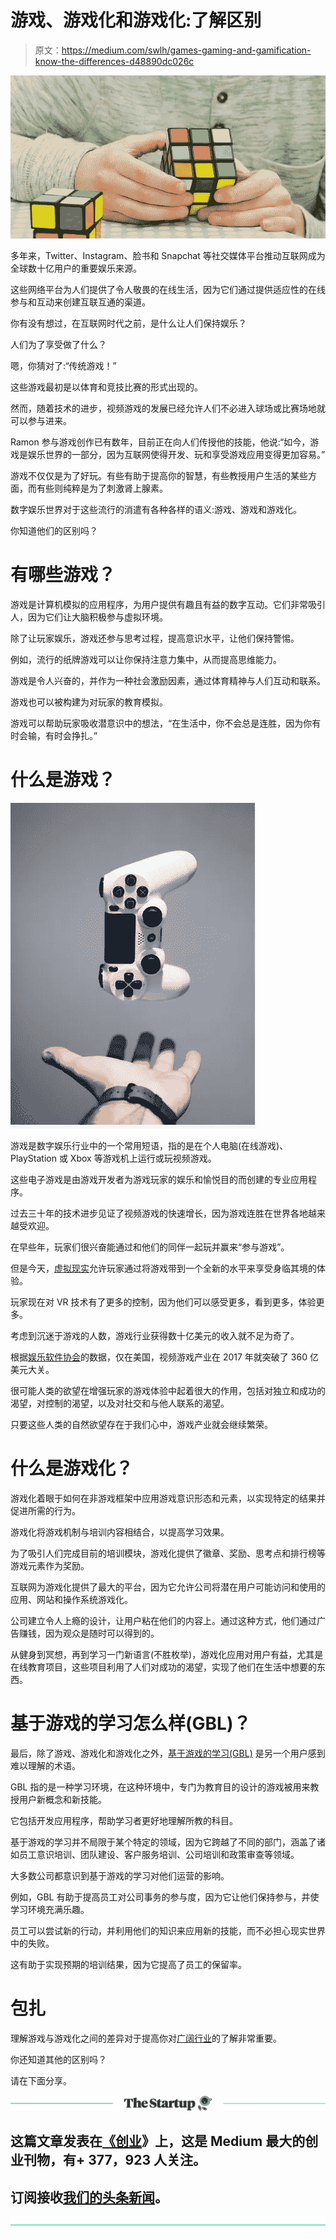 # 游戏、游戏化和游戏化:了解区别

> 原文：<https://medium.com/swlh/games-gaming-and-gamification-know-the-differences-d48890dc026c>

![](img/ea43699faad5ef5bb5885c74642ae5b9.png)

多年来，Twitter、Instagram、脸书和 Snapchat 等社交媒体平台推动互联网成为全球数十亿用户的重要娱乐来源。

这些网络平台为人们提供了令人敬畏的在线生活，因为它们通过提供适应性的在线参与和互动来创建互联互通的渠道。

你有没有想过，在互联网时代之前，是什么让人们保持娱乐？

人们为了享受做了什么？

嗯，你猜对了:“传统游戏！”

这些游戏最初是以体育和竞技比赛的形式出现的。

然而，随着技术的进步，视频游戏的发展已经允许人们不必进入球场或比赛场地就可以参与进来。

Ramon 参与游戏创作已有数年，目前正在向人们传授他的技能，他说:“如今，游戏是娱乐世界的一部分，因为互联网使得开发、玩和享受游戏应用变得更加容易。”

游戏不仅仅是为了好玩。有些有助于提高你的智慧，有些教授用户生活的某些方面，而有些则纯粹是为了刺激肾上腺素。

数字娱乐世界对于这些流行的消遣有各种各样的语义:游戏、游戏和游戏化。

你知道他们的区别吗？

# 有哪些游戏？

游戏是计算机模拟的应用程序，为用户提供有趣且有益的数字互动。它们非常吸引人，因为它们让大脑积极参与虚拟环境。

除了让玩家娱乐，游戏还参与思考过程，提高意识水平，让他们保持警惕。

例如，流行的纸牌游戏可以让你保持注意力集中，从而提高思维能力。

游戏是令人兴奋的，并作为一种社会激励因素，通过体育精神与人们互动和联系。

游戏也可以被构建为对玩家的教育模拟。

游戏可以帮助玩家吸收潜意识中的想法，“在生活中，你不会总是连胜，因为你有时会输，有时会挣扎。”

# 什么是游戏？

![](img/dd5ec871d9142897ee581875a11cf03f.png)

游戏是数字娱乐行业中的一个常用短语，指的是在个人电脑(在线游戏)、PlayStation 或 Xbox 等游戏机上运行或玩视频游戏。

这些电子游戏是由游戏开发者为游戏玩家的娱乐和愉悦目的而创建的专业应用程序。

过去三十年的技术进步见证了视频游戏的快速增长，因为游戏连胜在世界各地越来越受欢迎。

在早些年，玩家们很兴奋能通过和他们的同伴一起玩并赢来“参与游戏”。

但是今天，[虚拟现实](https://blog.liveedu.tv/10-tips-to-start-with-virtual-reality-game-development/)允许玩家通过将游戏带到一个全新的水平来享受身临其境的体验。

玩家现在对 VR 技术有了更多的控制，因为他们可以感受更多，看到更多，体验更多。

考虑到沉迷于游戏的人数，游戏行业获得数十亿美元的收入就不足为奇了。

根据[娱乐软件协会](http://www.theesa.com/)的数据，仅在美国，视频游戏产业在 2017 年就突破了 360 亿美元大关。

很可能人类的欲望在增强玩家的游戏体验中起着很大的作用，包括对独立和成功的渴望，对控制的渴望，以及对社交和与他人联系的渴望。

只要这些人类的自然欲望存在于我们心中，游戏产业就会继续繁荣。

# 什么是游戏化？

游戏化着眼于如何在非游戏框架中应用游戏意识形态和元素，以实现特定的结果并促进所需的行为。

游戏化将游戏机制与培训内容相结合，以提高学习效果。

为了吸引人们完成目前的培训模块，游戏化提供了徽章、奖励、思考点和排行榜等游戏元素作为奖励。

互联网为游戏化提供了最大的平台，因为它允许公司将潜在用户可能访问和使用的应用、网站和操作系统游戏化。

公司建立令人上瘾的设计，让用户粘在他们的内容上。通过这种方式，他们通过广告赚钱，因为观众是随时可以得到的。

从健身到冥想，再到学习一门新语言(不胜枚举)，游戏化应用对用户有益，尤其是在线教育项目，这些项目利用了人们对成功的渴望，实现了他们在生活中想要的东西。

# 基于游戏的学习怎么样(GBL)？

最后，除了游戏、游戏化和游戏化之外，[基于游戏的学习(GBL)](https://en.wikipedia.org/wiki/Educational_game#Game-based_learning) 是另一个用户感到难以理解的术语。

GBL 指的是一种学习环境，在这种环境中，专门为教育目的设计的游戏被用来教授用户新概念和新技能。

它包括开发应用程序，帮助学习者更好地理解所教的科目。

基于游戏的学习并不局限于某个特定的领域，因为它跨越了不同的部门，涵盖了诸如员工意识培训、团队建设、客户服务培训、公司培训和政策审查等领域。

大多数公司都意识到基于游戏的学习对他们运营的影响。

例如，GBL 有助于提高员工对公司事务的参与度，因为它让他们保持参与，并使学习环境充满乐趣。

员工可以尝试新的行动，并利用他们的知识来应用新的技能，而不必担心现实世界中的失败。

这有助于实现预期的培训结果，因为它提高了员工的保留率。

# 包扎

理解游戏与游戏化之间的差异对于提高你对[广阔行业](https://www.liveedu.tv/guides/game-development/)的了解非常重要。

你还知道其他的区别吗？

请在下面分享。

[![](img/308a8d84fb9b2fab43d66c117fcc4bb4.png)](https://medium.com/swlh)

## 这篇文章发表在[《创业](https://medium.com/swlh)》上，这是 Medium 最大的创业刊物，有+ 377，923 人关注。

## 订阅接收[我们的头条新闻](http://growthsupply.com/the-startup-newsletter/)。

[![](img/b0164736ea17a63403e660de5dedf91a.png)](https://medium.com/swlh)